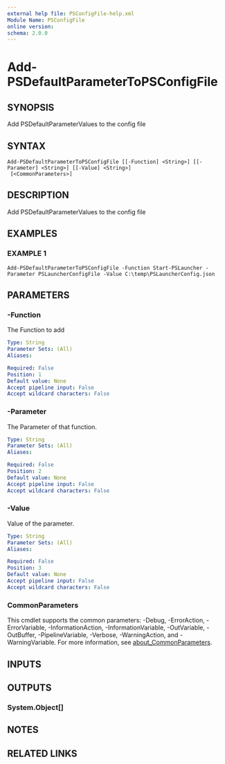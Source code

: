 ```yaml
---
external help file: PSConfigFile-help.xml
Module Name: PSConfigFile
online version:
schema: 2.0.0
---
```


# Add-PSDefaultParameterToPSConfigFile

## SYNOPSIS
Add PSDefaultParameterValues to the config file

## SYNTAX

```
Add-PSDefaultParameterToPSConfigFile [[-Function] <String>] [[-Parameter] <String>] [[-Value] <String>]
 [<CommonParameters>]
```

## DESCRIPTION
Add PSDefaultParameterValues to the config file

## EXAMPLES

### EXAMPLE 1
```
Add-PSDefaultParameterToPSConfigFile -Function Start-PSLauncher -Parameter PSLauncherConfigFile -Value C:\temp\PSLauncherConfig.json
```

## PARAMETERS

### -Function
The Function to add

```yaml
Type: String
Parameter Sets: (All)
Aliases:

Required: False
Position: 1
Default value: None
Accept pipeline input: False
Accept wildcard characters: False
```

### -Parameter
The Parameter of that function.

```yaml
Type: String
Parameter Sets: (All)
Aliases:

Required: False
Position: 2
Default value: None
Accept pipeline input: False
Accept wildcard characters: False
```

### -Value
Value of the parameter.

```yaml
Type: String
Parameter Sets: (All)
Aliases:

Required: False
Position: 3
Default value: None
Accept pipeline input: False
Accept wildcard characters: False
```

### CommonParameters
This cmdlet supports the common parameters: -Debug, -ErrorAction, -ErrorVariable, -InformationAction, -InformationVariable, -OutVariable, -OutBuffer, -PipelineVariable, -Verbose, -WarningAction, and -WarningVariable. For more information, see [about_CommonParameters](http://go.microsoft.com/fwlink/?LinkID=113216).

## INPUTS

## OUTPUTS

### System.Object[]
## NOTES

## RELATED LINKS
